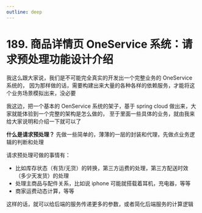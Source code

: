 ```yaml
---
outline: deep
---
```

# 189. 商品详情页 OneService 系统：请求预处理功能设计介绍

我这么跟大家说，我们是不可能完全真实的开发出一个完整业务的 OneService 系统的，
因为那样做的话，需要构建出来大量的各种各样的依赖服务，才能将这个业务场景模拟出来，没必要

我这边，把一个基本的 OenService 系统的架子，基于 spring cloud 做出来，大家就能体验到一个完整的架构是怎么做的，
至于里面一些具体的业务，就由我来给大家说明和介绍一下就可以了

**什么是请求预处理？** 先做一些简单的，薄薄的一层的封装和代理，先做点业务逻辑的判断和处理

请求预处理可做的事情有：

- 比如库存状态（有货/无货）的转换，第三方运费的处理，第三方配送时效（多少天发货）的处理
- 处理主商品与配件关系，比如说 iphone 可能就搭载着耳机，充电器，等等
- 商家运费动态计算，等等

这样的话，就可以给后端的服务传递更多的参数，或者简化后端服务的计算逻辑
